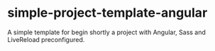 # simple-project-template-angular
A simple template for begin shortly a project with Angular, Sass and LiveReload preconfigured.
